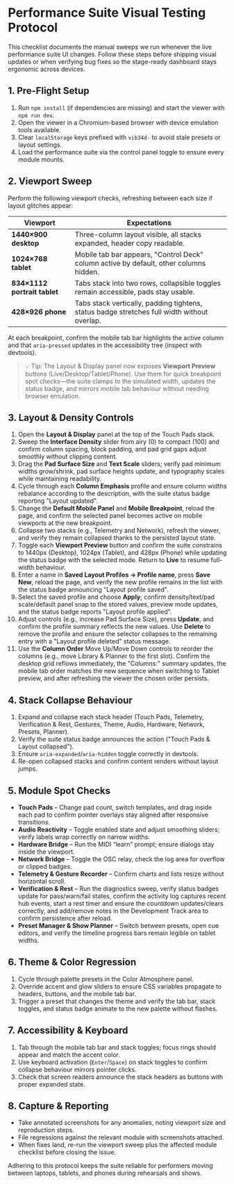 # Performance Suite Visual Testing Protocol

This checklist documents the manual sweeps we run whenever the live performance suite UI
changes. Follow these steps before shipping visual updates or when verifying bug fixes so the
stage-ready dashboard stays ergonomic across devices.

## 1. Pre-Flight Setup

1. Run `npm install` (if dependencies are missing) and start the viewer with `npm run dev`.
2. Open the viewer in a Chromium-based browser with device emulation tools available.
3. Clear `localStorage` keys prefixed with `vib34d-` to avoid stale presets or layout settings.
4. Load the performance suite via the control panel toggle to ensure every module mounts.

## 2. Viewport Sweep

Perform the following viewport checks, refreshing between each size if layout glitches appear:

| Viewport | Expectations |
| --- | --- |
| **1440×900 desktop** | Three-column layout visible, all stacks expanded, header copy readable. |
| **1024×768 tablet** | Mobile tab bar appears, "Control Deck" column active by default, other columns hidden. |
| **834×1112 portrait tablet** | Tabs stack into two rows, collapsible toggles remain accessible, pads stay usable. |
| **428×926 phone** | Tabs stack vertically, padding tightens, status badge stretches full width without overlap. |

At each breakpoint, confirm the mobile tab bar highlights the active column and that `aria-pressed`
updates in the accessibility tree (inspect with devtools).

> 💡 Tip: The Layout & Display panel now exposes **Viewport Preview** buttons (Live/Desktop/Tablet/Phone).
> Use them for quick breakpoint spot checks—the suite clamps to the simulated width, updates the status
> badge, and mirrors mobile tab behaviour without needing browser emulation.

## 3. Layout & Density Controls

1. Open the **Layout & Display** panel at the top of the Touch Pads stack.
2. Sweep the **Interface Density** slider from airy (0) to compact (100) and confirm column spacing,
   block padding, and pad grid gaps adjust smoothly without clipping content.
3. Drag the **Pad Surface Size** and **Text Scale** sliders; verify pad minimum widths grow/shrink,
   pad surface heights update, and typography scales while maintaining readability.
4. Cycle through each **Column Emphasis** profile and ensure column widths rebalance according to the
   description, with the suite status badge reporting "Layout updated".
5. Change the **Default Mobile Panel** and **Mobile Breakpoint**, reload the page, and confirm the
   selected panel becomes active on mobile viewports at the new breakpoint.
6. Collapse two stacks (e.g., Telemetry and Network), refresh the viewer, and verify they remain
   collapsed thanks to the persisted layout state.
7. Toggle each **Viewport Preview** button and confirm the suite constrains to 1440px (Desktop), 1024px
   (Tablet), and 428px (Phone) while updating the status badge with the selected mode. Return to **Live**
   to resume full-width behaviour.
8. Enter a name in **Saved Layout Profiles → Profile name**, press **Save New**, reload the page, and
   verify the new profile remains in the list with the status badge announcing "Layout profile saved".
9. Select the saved profile and choose **Apply**; confirm density/text/pad scale/default panel snap to
   the stored values, preview mode updates, and the status badge reports "Layout profile applied".
10. Adjust controls (e.g., increase Pad Surface Size), press **Update**, and confirm the profile summary
    reflects the new values. Use **Delete** to remove the profile and ensure the selector collapses to
    the remaining entry with a "Layout profile deleted" status message.
11. Use the **Column Order** Move Up/Move Down controls to reorder the columns (e.g., move Library &
    Planner to the first slot). Confirm the desktop grid reflows immediately, the "Columns:" summary
    updates, the mobile tab order matches the new sequence when switching to Tablet preview, and after
    refreshing the viewer the chosen order persists.

## 4. Stack Collapse Behaviour

1. Expand and collapse each stack header (Touch Pads, Telemetry, Verification & Rest,
   Gestures, Theme, Audio, Hardware, Network, Presets, Planner).
2. Verify the suite status badge announces the action ("Touch Pads & Layout collapsed").
3. Ensure `aria-expanded`/`aria-hidden` toggle correctly in devtools.
4. Re-open collapsed stacks and confirm content renders without layout jumps.

## 5. Module Spot Checks

* **Touch Pads** – Change pad count, switch templates, and drag inside each pad to confirm
  pointer overlays stay aligned after responsive transitions.
* **Audio Reactivity** – Toggle enabled state and adjust smoothing sliders; verify labels wrap
  correctly on narrow widths.
* **Hardware Bridge** – Run the MIDI “learn” prompt; ensure dialogs stay inside the viewport.
* **Network Bridge** – Toggle the OSC relay, check the log area for overflow or clipped badges.
* **Telemetry & Gesture Recorder** – Confirm charts and lists resize without horizontal scroll.
* **Verification & Rest** – Run the diagnostics sweep, verify status badges update for pass/warn/fail
  states, confirm the activity log captures recent hub events, start a rest timer and ensure the
  countdown updates/clears correctly, and add/remove notes in the Development Track area to confirm
  persistence after reload.
* **Preset Manager & Show Planner** – Switch between presets, open cue editors, and verify the
  timeline progress bars remain legible on tablet widths.

## 6. Theme & Color Regression

1. Cycle through palette presets in the Color Atmosphere panel.
2. Override accent and glow sliders to ensure CSS variables propagate to headers, buttons, and
   the mobile tab bar.
3. Trigger a preset that changes the theme and verify the tab bar, stack toggles, and status badge
   animate to the new palette without flashes.

## 7. Accessibility & Keyboard

1. Tab through the mobile tab bar and stack toggles; focus rings should appear and match the
   accent color.
2. Use keyboard activation (`Enter`/`Space`) on stack toggles to confirm collapse behaviour mirrors
   pointer clicks.
3. Check that screen readers announce the stack headers as buttons with proper expanded state.

## 8. Capture & Reporting

* Take annotated screenshots for any anomalies, noting viewport size and reproduction steps.
* File regressions against the relevant module with screenshots attached.
* When fixes land, re-run the viewport sweep plus the affected module checklist before closing the issue.

Adhering to this protocol keeps the suite reliable for performers moving between laptops, tablets,
and phones during rehearsals and shows.
